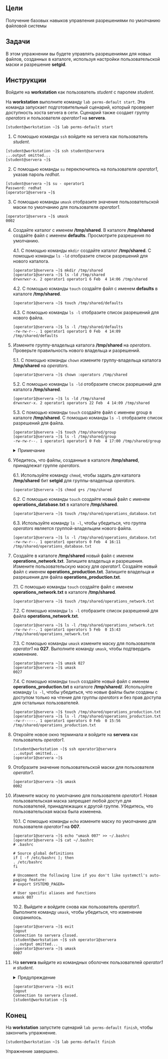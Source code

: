 ## Цели

Получение базовых навыков управления разрешениями по умолчанию файловой системы


## Задачи

В этом упражнении вы будете управлять разрешениями для новых файлов, созданных в каталоге, используя настройки пользовательской маски и разрешение **setgid**.

## Инструкции

Войдите на **workstation** как пользователь *student* с паролем *student*.

На **workstation** выполните команду `lab perms-default start`. Эта команда запускает подготовительный сценарий, который проверяет доступность хоста servera в сети. Сценарий также создает группу *operators* и пользователя *operator1* на **servera**.

```
[student@workstation ~]$ lab perms-default start
```

1.	С помощью команды `ssh` войдите на servera как пользователь *student*.

```
[student@workstation ~]$ ssh student@servera
...output omitted...
[student@servera ~]$ 
```

2.	С помощью команды `su` переключитесь на пользователя *operator1*, указав пароль *redhat*.

```
[student@servera ~]$ su - operator1
Password: redhat
[operator1@servera ~]$ 
```

3.	С помощью команды `umask` отобразите значение пользовательской маски по умолчанию для пользователя *operator1*.

```
[operator1@servera ~]$ umask
0002
```

4.	Создайте каталог с именем **/tmp/shared**. В каталоге **/tmp/shared** создайте файл с именем **defaults**. Просмотрите разрешения по умолчанию.

    4.1.	С помощью команды `mkdir` создайте каталог **/tmp/shared**. С помощью команды `ls -ld` отобразите список разрешений для нового каталога.

    ```
    [operator1@servera ~]$ mkdir /tmp/shared
    [operator1@servera ~]$ ls -ld /tmp/shared
    drwxrwxr-x. 2 operator1 operator1 6 Feb  4 14:06 /tmp/shared
    ```

    4.2.	С помощью команды `touch` создайте файл с именем **defaults** в каталоге **/tmp/shared**.

    ```
    [operator1@servera ~]$ touch /tmp/shared/defaults
    ```

    4.3.	С помощью команды `ls -l` отобразите список разрешений для нового файла.

    ```
    [operator1@servera ~]$ ls -l /tmp/shared/defaults
    -rw-rw-r--. 1 operator1 operator1 0 Feb  4 14:09 /tmp/shared/defaults
    ```

5.	Измените группу-владельца каталога **/tmp/shared** на *operators*. Проверьте правильность нового владельца и разрешений.

    5.1.	С помощью команды `chown` измените группу-владельца каталога **/tmp/shared** на *operators*.

    ```
    [operator1@servera ~]$ chown :operators /tmp/shared
    ```

    5.2.	С помощью команды `ls -ld` отобразите список разрешений для каталога **/tmp/shared**.

    ```
    [operator1@servera ~]$ ls -ld /tmp/shared
    drwxrwxr-x. 2 operator1 operators 22 Feb  4 14:09 /tmp/shared 
    ```

    5.3.	С помощью команды `touch` создайте файл с именем group в каталоге **/tmp/shared**. С помощью команды `ls -l` отобразите список разрешений для файла.

    ```
    [operator1@servera ~]$ touch /tmp/shared/group
    [operator1@servera ~]$ ls -l /tmp/shared/group
    -rw-rw-r--. 1 operator1 operator1 0 Feb  4 17:00 /tmp/shared/group
    ```

    <details>
    <summary>Примечание</summary>

    Группа-владелец файла /tmp/shared/group — не operators, а operator1.
    </details>

6.	Убедитесь, что файлы, созданные в каталоге **/tmp/shared**, принадлежат группе *operators*.

    6.1.	Используйте команду `chmod`, чтобы задать для каталога **/tmp/shared** бит **setgid** для группы-владельца *operators*.

    ```
    [operator1@servera ~]$ chmod g+s /tmp/shared
    ```

    6.2.	С помощью команды `touch` создайте новый файл с именем **operations_database.txt** в каталоге **/tmp/shared**.

    ```
    [operator1@servera ~]$ touch /tmp/shared/operations_database.txt
    ```

    6.3.	Используйте команду `ls -l`, чтобы убедиться, что группа *operators* является группой-владельцем нового файла.

    ```
    [operator1@servera ~]$ ls -l /tmp/shared/operations_database.txt
    -rw-rw-r--. 1 operator1 operators 0 Feb  4 16:11 /tmp/shared/operations_database.txt 
    ```

7.	Создайте в каталоге **/tmp/shared** новый файл с именем **operations_network.txt**. Запишите владельца и разрешения. Измените пользовательскую маску для *operator1*. Создайте новый файл с именем **operations_production.txt**. Запишите владельца и разрешения для файла **operations_production.txt**.

    7.1.	С помощью команды `touch` создайте файл с именем **operations_network.txt** в каталоге **/tmp/shared**.

    ```
    [operator1@servera ~]$ touch /tmp/shared/operations_network.txt
    ```

    7.2.	С помощью команды `ls -l` отобразите список разрешений для файла **operations_network.txt**.

    ```
    [operator1@servera ~]$ ls -l /tmp/shared/operations_network.txt
    -rw-rw-r--. 1 operator1 operators 5 Feb  0 15:43 /tmp/shared/operations_network.txt 
    ```

    7.3.	С помощью команды `umask` измените маску для пользователя *operator1* на **027**. Выполните команду `umask`, чтобы подтвердить изменение.

    ```
    [operator1@servera ~]$ umask 027
    [operator1@servera ~]$ umask
    0027
    ```

    7.4.	С помощью команды `touch` создайте новый файл с именем **operations_production.txt** в каталоге **/tmp/shared/**. Используйте команду `ls -l`, чтобы убедиться, что новые файлы были созданы с доступом только на чтение для группы *operators* и без прав доступа для остальных пользователей.

    ```
    [operator1@servera ~]$ touch /tmp/shared/operations_production.txt
    [operator1@servera ~]$ ls -l /tmp/shared/operations_production.txt
    -rw-r-----. 1 operator1 operators 0 Feb  0 15:56 /tmp/shared/operations_production.txt 
    ```

8.	Откройте новое окно терминала и войдите на **servera** как пользователь *operator1*.

    ```
    [student@workstation ~]$ ssh operator1@servera
    ...output omitted...
    [operator1@servera ~]$ 
    ```

9.	Отобразите значение пользовательской маски для пользователя *operator1*.

    ```
    [operator1@servera ~]$ umask
    0002 
    ```

10.	Измените маску по умолчанию для пользователя *operator1*. Новая пользовательская маска запрещает любой доступ для пользователей, принадлежащих к другой группе. Убедитесь, что пользовательская маска была изменена.

    10.1.	С помощью команды `echo` измените маску по умолчанию для пользователя *operator1* на **007**.

    ```
    [operator1@servera ~]$ echo "umask 007" >> ~/.bashrc
    [operator1@servera ~]$ cat ~/.bashrc
    # .bashrc

    # Source global definitions
    if [ -f /etc/bashrc ]; then
    . /etc/bashrc
    fi

    # Uncomment the following line if you don't like systemctl's auto-paging feature:
    # export SYSTEMD_PAGER=

    # User specific aliases and functions
    umask 007

    ```

    10.2.	Выйдите и войдите снова как пользователь *operator1*. Выполните команду `umask`, чтобы убедиться, что изменение сохранилось.

    ```
    [operator1@servera ~]$ exit
    logout
    Connection to servera closed.
    [student@workstation ~]$ ssh operator1@servera
    ...output omitted...
    [operator1@servera ~]$ umask
    0007
    ```

11.	На **servera** выйдите из командных оболочек пользователей *operator1* и *student*.

    <details>
    <summary>Предупреждение</summary>
    Необходимо выйти из всех командных оболочек, открытых от имени пользователя operator1. Если не сделать этого, финальный сценарий завершится ошибкой.
    </details>

    ```
    [operator1@servera ~]$ exit
    logout
    Connection to servera closed.
    [student@workstation ~]$ 
    ```

## Конец

На **workstation** запустите сценарий `lab perms-default finish`, чтобы закончить упражнение.

```
[student@workstation ~]$ lab perms-default finish
```

Упражнение завершено.

